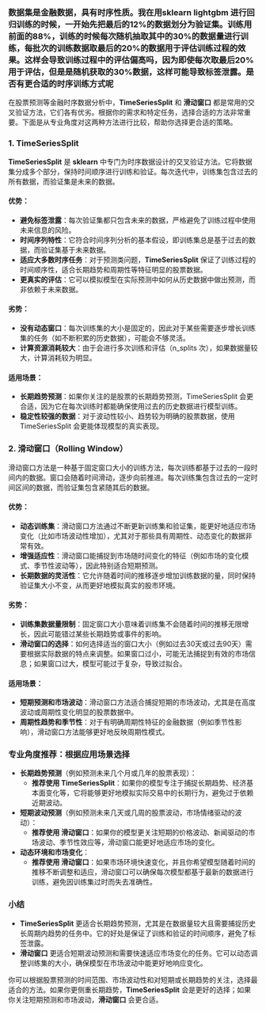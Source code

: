 ### 数据集是金融数据，具有时序性质。我在用sklearn lightgbm  进行回归训练的时候，一开始先把最后的12%的数据划分为验证集。训练用前面的88%，训练的时候每次随机抽取其中的30%的数据量进行训练，每批次的训练数据取最后的20%的数据用于评估训练过程的效果。这样会导致训练过程中的评估偏高吗，因为即使每次取最后20%用于评估，但是是随机获取的30%数据，这样可能导致标签泄露。是否有更合适的时序训练方式呢

在股票预测等金融时序数据分析中，**TimeSeriesSplit** 和 **滑动窗口** 都是常用的交叉验证方法，它们各有优劣。根据你的需求和特定任务，选择合适的方法非常重要。下面是从专业角度对这两种方法进行比较，帮助你选择更合适的策略。

### 1. **TimeSeriesSplit**

**TimeSeriesSplit** 是 **sklearn** 中专门为时序数据设计的交叉验证方法。它将数据集分成多个部分，保持时间顺序进行训练和验证。每次迭代中，训练集包含过去的所有数据，而验证集是未来的数据。

#### 优势：

-   **避免标签泄露**：每次验证集都只包含未来的数据，严格避免了训练过程中使用未来信息的风险。
-   **时间序列特性**：它符合时间序列分析的基本假设，即训练集总是基于过去的数据，而验证集基于未来数据。
-   **适应大多数时序任务**：对于预测类问题，**TimeSeriesSplit** 保证了训练过程的时间顺序性，适合长期趋势和周期性等特征明显的股票数据。
-   **更真实的评估**：它可以模拟模型在实际预测中如何从历史数据中做出预测，而非依赖于未来数据。

#### 劣势：

-   **没有动态窗口**：每次训练集的大小是固定的，因此对于某些需要逐步增长训练集的任务（如不断积累的历史数据），可能会不够灵活。
-   **计算资源消耗较大**：由于会进行多次训练和评估（n_splits 次），如果数据量较大，计算消耗较为明显。

#### 适用场景：

-   **长期趋势预测**：如果你关注的是股票的长期趋势预测，TimeSeriesSplit 会更合适，因为它在每次训练时都能确保使用过去的历史数据进行模型训练。
-   **稳定性较强的数据**：对于波动性较小、趋势较为明确的股票数据，使用 TimeSeriesSplit 会更能体现模型的真实表现。

### 2. **滑动窗口（Rolling Window）**

滑动窗口方法是一种基于固定窗口大小的训练方法，每次训练都基于过去的一段时间内的数据。窗口会随着时间滑动，逐步向前推进。每次训练集包含过去的一定时间区间的数据，而验证集包含紧随其后的数据。

#### 优势：

-   **动态训练集**：滑动窗口方法通过不断更新训练集和验证集，能更好地适应市场变化（比如市场波动性增加），尤其对于那些具有周期性、动态变化的数据非常有效。
-   **增强适应性**：滑动窗口能捕捉到市场随时间变化的特征（例如市场的变化模式、季节性波动等），因此特别适合短期预测。
-   **长期数据的灵活性**：它允许随着时间的推移逐步增加训练数据的量，同时保持验证集大小不变，从而更好地模拟真实的股市环境。

#### 劣势：

-   **训练集数据量限制**：固定窗口大小意味着训练集不会随着时间的推移无限增长，因此可能错过某些长期趋势或事件的影响。
-   **滑动窗口的选择**：如何选择适当的窗口大小（例如过去30天或过去90天）需要根据实际数据的特点来调整。如果窗口过小，可能无法捕捉到有效的市场信息；如果窗口过大，模型可能过于复杂，导致过拟合。

#### 适用场景：

-   **短期预测和市场波动**：滑动窗口方法适合捕捉短期的市场波动，尤其是在高度波动或周期性变化明显的股票数据中。
-   **周期性趋势和季节性**：对于有明确周期性特征的金融数据（例如季节性影响），滑动窗口方法能够更好地反映周期性模式。

### 专业角度推荐：根据应用场景选择

-   **长期趋势预测**（例如预测未来几个月或几年的股票表现）：
    -   **推荐使用 TimeSeriesSplit**：如果你的模型专注于捕捉长期趋势、经济基本面变化等，它将能够更好地模拟实际交易中的长期行为，避免过于依赖近期波动。
-   **短期波动预测**（例如预测未来几天或几周的股票波动，市场情绪驱动的波动）：
    -   **推荐使用 滑动窗口**：如果你的模型更关注短期的价格波动、新闻驱动的市场波动、季节性效应等，滑动窗口能更好地适应市场的变化。
-   **动态环境和市场变化**：
    -   **推荐使用 滑动窗口**：如果市场环境快速变化，并且你希望模型随着时间的推移不断调整和适应，滑动窗口可以确保每次模型都基于最新的数据进行训练，避免因训练集过时而失去准确性。

### 小结

-   **TimeSeriesSplit** 更适合长期趋势预测，尤其是在数据量较大且需要捕捉历史长周期内趋势的任务中。它的好处是保证了训练和验证的时间顺序，避免了标签泄露。
-   **滑动窗口** 更适合短期波动预测和需要快速适应市场变化的任务。它可以动态调整训练集的大小，确保模型在市场波动中能更好地响应变化。

你可以根据股票预测的时间范围、市场波动性和对短期或长期趋势的关注，选择最适合的方法。如果你更侧重长期趋势，**TimeSeriesSplit** 会是更好的选择；如果你关注短期预测和市场波动，**滑动窗口** 会更合适。